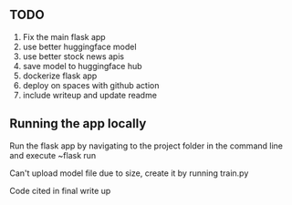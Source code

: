 ## TODO

1. Fix the main flask app
2. use better huggingface model
3. use better stock news apis
4. save model to huggingface hub
5. dockerize flask app
6. deploy on spaces with github action
7. include writeup and update readme

## Running the app locally

Run the flask app by navigating to the project folder in the command line and execute ~flask run

Can't upload model file due to size, create it by running train.py

Code cited in final write up
